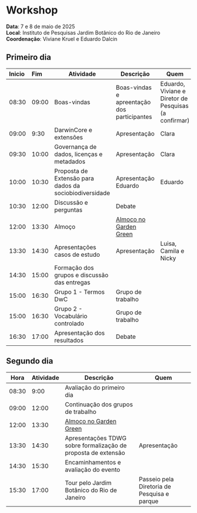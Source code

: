 # Workshop

__Data__: 7 e 8 de maio de 2025<br>
__Local__: Instituto de Pesquisas Jardim Botânico do Rio de Janeiro<br>
__Coordenação__: Viviane Kruel e Eduardo Dalcin

## Primeiro dia

| Inicio | Fim | Atividade | Descrição | Quem |
|:---|:---|---|---|---|
| 08:30 | 09:00 | Boas-vindas | Boas-vindas e apreentação dos participantes | Eduardo, Viviane e Diretor de Pesquisas (a confirmar) |
| 09:00 | 9:30 | DarwinCore e extensões | Apresentação | Clara |
| 09:30 | 10:00 | Governança de dados, licenças e metadados | Apresentação | Clara |
| 10:00 | 10:30 | Proposta de Extensão para dados da sociobiodiversidade | Apresentação Eduardo | Eduardo |
| 10:30 | 12:00 | Discussão e perguntas | Debate |  |
| 12:00 | 13:30 | Almoço | [Almoço no Garden Green](https://www.greengardenrestaurante.com/) |  |
| 13:30 | 14:30 | Apresentações casos de estudo | Apresentação | Luisa, Camila e Nicky |
| 14:30 | 15:00 | Formação dos grupos e discussão das entregas |  |
| 15:00 | 16:30 | Grupo 1 - Termos DwC | Grupo de trabalho |  |
| 15:00 | 16:30 | Grupo 2 - Vocabulário controlado | Grupo de trabalho |  |
| 16:30 | 17:00 | Apresentação dos resultados | Debate |  |

## Segundo dia

| Hora | Atividade | Descrição | Quem |
|---|---|---|---|
| 08:30 | 9:00 | Avaliação do primeiro dia | | |
| 09:00 | 12:00 | Continuação dos grupos de trabalho |  |  |
| 12:00 | 13:30 | [Almoço no Garden Green](https://www.greengardenrestaurante.com/) |  |  |
| 13:30 | 14:30 | Apresentações TDWG sobre formalização de proposta de extensão | Apresentação | Anabela Plos |
| 14:30 | 15:30 | Encaminhamentos e avaliação do evento |  |
| 15:30 | 17:00 | Tour pelo Jardim Botânico do Rio de Janeiro | Passeio pela Diretoria de Pesquisa e parque | Eduardo e Viviane |
